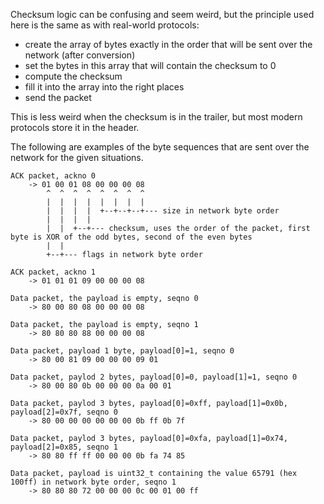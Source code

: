 Checksum logic can be confusing and seem weird, but the principle used here is the same as with real-world protocols:
 - create the array of bytes exactly in the order that will be sent over the network (after conversion)
 - set the bytes in this array that will contain the checksum to 0
 - compute the checksum
 - fill it into the array into the right places
 - send the packet

This is less weird when the checksum is in the trailer, but most modern protocols store it in the header.

The following are examples of the byte sequences that are sent over the network for the given situations.

```
ACK packet, ackno 0
    -> 01 00 01 08 00 00 00 08
        ^  ^  ^  ^  ^  ^  ^  ^
        |  |  |  |  |  |  |  |
        |  |  |  |  +--+--+--+--- size in network byte order
        |  |  |  |
        |  |  +--+--- checksum, uses the order of the packet, first byte is XOR of the odd bytes, second of the even bytes
        |  |
        +--+--- flags in network byte order

ACK packet, ackno 1
    -> 01 01 01 09 00 00 00 08

Data packet, the payload is empty, seqno 0
    -> 80 00 80 08 00 00 00 08

Data packet, the payload is empty, seqno 1
    -> 80 80 80 88 00 00 00 08

Data packet, payload 1 byte, payload[0]=1, seqno 0
    -> 80 00 81 09 00 00 00 09 01

Data packet, paylod 2 bytes, payload[0]=0, payload[1]=1, seqno 0
    -> 80 00 80 0b 00 00 00 0a 00 01

Data packet, paylod 3 bytes, payload[0]=0xff, payload[1]=0x0b, payload[2]=0x7f, seqno 0
    -> 80 00 00 00 00 00 00 0b ff 0b 7f

Data packet, paylod 3 bytes, payload[0]=0xfa, payload[1]=0x74, payload[2]=0x85, seqno 1
    -> 80 80 ff ff 00 00 00 0b fa 74 85

Data packet, payload is uint32_t containing the value 65791 (hex 100ff) in network byte order, seqno 1
    -> 80 80 80 72 00 00 00 0c 00 01 00 ff
```
